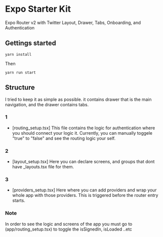# Expo Starter Kit

Expo Router v2 with Twitter Layout, Drawer, Tabs, Onboarding, and Authentication

## Gettings started

```yarn install```

Then

```yarn run start```

## Structure

I tried to keep it as simple as possible. it contains drawer that is the main navigation, and the drawer contains tabs.

### 1

- [routing_setup.tsx]
This file contains the logic for authentication where you should connect your logic it.
Currently, you can manually toggele "true" to "false" and see the routing logic your self.

### 2

- [layout_setup.tsx]
Here you can declare screens, and groups that dont have _layouts.tsx file for them.

### 3

- [providers_setup.tsx]
Here where you can add providers and wrap your whole app with those providers. This is triggered before the router entry starts.

### Note

In order to see the logic and screens of the app you must go to (app/routing_setup.tsx) to toggle the isSignedIn, isLoaded ..etc
